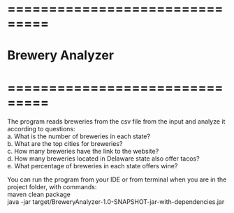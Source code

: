 # ===============================
#  Brewery Analyzer
# ===============================

<p>The program reads breweries from the csv file from the input and analyze it according to questions: <br>
a. What is the number of breweries in each state? <br>
b. What are the top cities for breweries? <br>
c. How many breweries have the link to the website? <br>
d. How many breweries located in Delaware state also offer tacos? <br>
e. What percentage of breweries in each state offers wine? <p>


<p>You can run the program from your IDE or from terminal when you are in the project folder, with commands: <br>
maven clean package <br>
java -jar target/BreweryAnalyzer-1.0-SNAPSHOT-jar-with-dependencies.jar <p>
